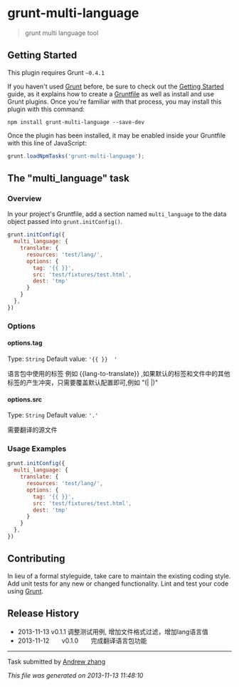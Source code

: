 # grunt-multi-language

> grunt multi language tool

## Getting Started
This plugin requires Grunt `~0.4.1`

If you haven't used [Grunt](http://gruntjs.com/) before, be sure to check out the [Getting Started](http://gruntjs.com/getting-started) guide, as it explains how to create a [Gruntfile](http://gruntjs.com/sample-gruntfile) as well as install and use Grunt plugins. Once you're familiar with that process, you may install this plugin with this command:

```shell
npm install grunt-multi-language --save-dev
```

Once the plugin has been installed, it may be enabled inside your Gruntfile with this line of JavaScript:

```js
grunt.loadNpmTasks('grunt-multi-language');
```

## The "multi_language" task

### Overview
In your project's Gruntfile, add a section named `multi_language` to the data object passed into `grunt.initConfig()`.

```js
grunt.initConfig({
  multi_language: {
    translate: {
      resources: 'test/lang/',
      options: {
        tag: '{{ }}',
        src: 'test/fixtures/test.html',
        dest: 'tmp'
      }
    }
  },
})
```

### Options

#### options.tag
Type: `String`
Default value: `'{{ }}  '`

语言包中使用的标签 例如 {{lang-to-translate}} ,如果默认的标签和文件中的其他标签的产生冲突，只需要覆盖默认配置即可,例如 "(| |)"

#### options.src
Type: `String`
Default value: `'.'`

需要翻译的源文件

### Usage Examples

```js
grunt.initConfig({
  multi_language: {
    translate: {
      resources: 'test/lang/',
      options: {
        tag: '{{ }}',
        src: 'test/fixtures/test.html',
        dest: 'tmp'
      }
    }
  },
})
```


## Contributing
In lieu of a formal styleguide, take care to maintain the existing coding style. Add unit tests for any new or changed functionality. Lint and test your code using [Grunt](http://gruntjs.com/).

## Release History
 * 2013-11-13  v0.1.1  调整测试用例, 增加文件格式过滤，增加lang语言值
 * 2013-11-12  v0.1.0  完成翻译语言包功能


 ---

Task submitted by [Andrew zhang](http://azmh.me/)

*This file was generated on 2013-11-13 11:48:10*
